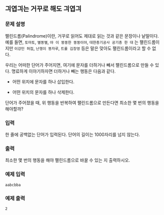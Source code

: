 ## 긔엽긔는 거꾸로 해도 긔엽긔

### 문제 설명

팰린드롬(Palindrome)이란, 거꾸로 읽어도 제대로 읽는 것과 같은 문장이나 낱말이다. 예를 들면, ```토마토```, ```별똥별```, ```야 이 뚱뚱한 뚱뚱이야```, ```대한총기공사 공기총 한 대``` 는 팰린드롬이지만 ```이강민 허접```, ```난쟁이 똥자루```, ```트롤 김창영``` 등은 말은 맞아도 팰린드롬이라고 할 수 없다.

우리는 어떠한 단어가 주어지면, 여기에 문자를 더하거나 빼서 팰린드롬으로 만들 수 있다. 명료하게 이야기하자면 더하거나 빼는 행동은 다음과 같다.

- 어떤 위치에 문자를 하나 삽입한다.

- 어떤 위치의 문자를 하나 삭제한다.

단어가 주어졌을 때, 위 행동을 반복하여 팰린드롬으로 만든다면 최소한 몇 번의 행동을 해야할까?

### 입력

한 줄에 공백없는 단어가 입력된다. 단어의 길이는 1000자리를 넘지 않는다.

### 출력

최소한 몇 번의 행동을 해야 팰린드롬으로 바꿀 수 있는 지 출력하시오.

### 예제 입력

```
aabcbba
```

### 예제 출력

```
2
```
